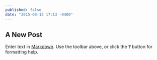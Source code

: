 ```yaml
---
published: false
date: "2015-08-13 17:13 -0400"
---
```


## A New Post

Enter text in [Markdown](http://daringfireball.net/projects/markdown/). Use the toolbar above, or click the **?** button for formatting help.
